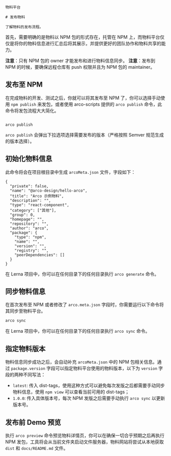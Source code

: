 `````
物料平台

# 发布物料

了解物料的发布流程。
`````

首先，需要明确的是物料以 NPM 包的形式存在，托管在 NPM 上，而物料平台仅仅是将你的物料信息进行汇总后将其展示，并提供更好的团队协作和物料共享的能力。

**注意**：只有 NPM 包的 owner 才能发布和进行物料信息同步。
**注意**：发布到 NPM 的时候，要确保远程仓库有 push 权限并且为 NPM 包的 maintainer。

## 发布至 NPM

在完成物料的开发、测试之后，你就可以将其发布至 NPM 了，你可以选择手动使用 `npm publish` 来发包，或者使用 arco-scripts 提供的 `arco publish` 命令，此命令将发包流程大大简化。

```

arco publish
```


`arco publish` 会弹出下拉选项选择需要发布的版本（严格按照 Semver 规范生成的版本选择）。

## 初始化物料信息

此命令将会在项目根目录中生成 `arcoMeta.json` 文件，字段如下：

```
{
  "private": false,
  "name": "@arco-design/hello-arco",
  "title": "Arco 示例物料",
  "description": "",
  "type": "react-component",
  "category": ["其他"],
  "group": 0,
  "homepage": "",
  "repository": "",
  "author": "arco",
  "package": {
    "type": "npm",
    "name": "",
    "version": "",
    "registry": "",
    "peerDependencies": []
  }
}
```

在 Lerna 项目中，你可以在任何目录下的任何目录执行 `arco generate` 命令。

## 同步物料信息

在首次发布至 NPM 或者修改了 `arco.meta.json` 字段时，你需要运行以下命令将其同步至物料平台。

```bash
arco sync
```

在 Lerna 项目中，你可以在任何目录下的任何目录执行 `arco sync` 命令。

## 指定物料版本

物料信息同步成功之后，会自动补充 `arcoMeta.json` 中的 NPM 包相关信息。通过 `package.version` 字段可以指定物料平台使用的物料版本，以下为 `version` 字段的两种不同写法：

- `latest`: 传入 dist-tags，使用这种方式可以避免每次发版之后都需要手动同步物料信息，使用 `npm view` 可以查看当前可用的 dist-tags；
- `1.0.0`: 传入具体版本号，每次 NPM 发版之后需要手动执行 `arco sync` 以更新版本号。

## 发布前 Demo 预览

执行 `arco preview` 命令预览物料详情页，你可以在确保一切合乎预期之后再执行 NPM 发包，工具将会从当前文件夹启动文件服务器，物料网站将尝试从本地获取 `dist` 和 `docs/README.md` 文件。

